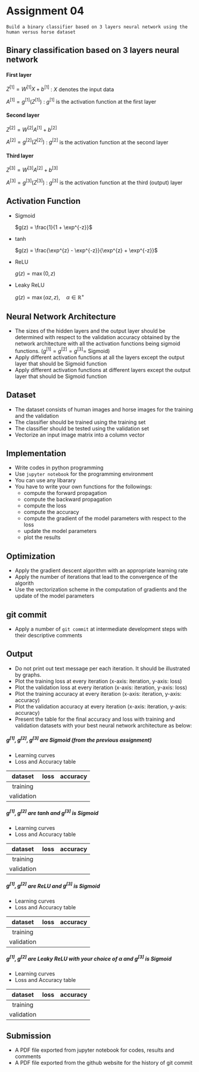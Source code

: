 # Assignment 04

```
Build a binary classifier based on 3 layers neural network using the human versus horse dataset 
```

## Binary classification based on 3 layers neural network

#### First layer

$`Z^{[1]} = W^{[1]} X + b^{[1]}`$ : $`X`$ denotes the input data

$`A^{[1]} = g^{[1]}(Z^{[1]})`$ : $`g^{[1]}`$ is the activation function at the first layer

#### Second layer

$`Z^{[2]} = W^{[2]} A^{[1]} + b^{[2]}`$

$`A^{[2]} = g^{[2]}(Z^{[2]})`$ : $`g^{[2]}`$ is the activation function at the second layer

#### Third layer

$`Z^{[3]} = W^{[3]} A^{[2]} + b^{[3]}`$

$`A^{[3]} = g^{[3]}(Z^{[3]})`$ : $`g^{[3]}`$ is the activation function at the third (output) layer

## Activation Function

- Sigmoid

    $`g(z) = \frac{1}{1 + \exp^{-z}}`$

- tanh

    $`g(z) = \frac{\exp^{z} - \exp^{-z}}{\exp^{z} + \exp^{-z}}`$

- ReLU

    $`g(z) = \max(0, z)`$

- Leaky ReLU

    $`g(z) = \max(\alpha z, z), \quad \alpha \in \mathbb{R}^+`$

## Neural Network Architecture

- The sizes of the hidden layers and the output layer should be determined with respect to the validation accuracy obtained by the network architecture with all the activation functions being sigmoid functions. ($`g^{[1]} = g^{[2]} = g^{[3]} =`$ Sigmoid)
- Apply different activation functions at all the layers except the output layer that should be Sigmoid function
- Apply different activation functions at different layers except the output layer that should be Sigmoid function

## Dataset

- The dataset consists of human images and horse images for the training and the validation
- The classifier should be trained using the training set
- The classifier should be tested using the validation set
- Vectorize an input image matrix into a column vector

## Implementation

- Write codes in python programming
- Use ```jupyter notebook``` for the programming environment
- You can use any libarary
- You have to write your own functions for the followings:
    - compute the forward propagation
    - compute the backward propagation
    - compute the loss
    - compute the accuracy
    - compute the gradient of the model parameters with respect to the loss
    - update the model parameters
    - plot the results

## Optimization

- Apply the gradient descent algorithm with an appropriate learning rate
- Apply the number of iterations that lead to the convergence of the algorith
- Use the vectorization scheme in the computation of gradients and the update of the model parameters

## git commit

- Apply a number of ```git commit``` at intermediate development steps with their descriptive comments 

## Output

- Do not print out text message per each iteration. It should be illustrated by graphs.
- Plot the training loss at every iteration (x-axis: iteration, y-axis: loss)
- Plot the validation loss at every iteration (x-axis: iteration, y-axis: loss)
- Plot the training accuracy at every iteration (x-axis: iteration, y-axis: accuracy)
- Plot the validation accuracy at every iteration (x-axis: iteration, y-axis: accuracy)
- Present the table for the final accuracy and loss with training and validation datasets with your best neural network architecture as below:

##### $`g^{[1]}, g^{[2]}, g^{[3]}`$ are Sigmoid (from the previous assignment)

- Learning curves
- Loss and Accuracy table

| dataset    | loss       | accuracy   | 
|:----------:|:----------:|:----------:|
| training   |            |            |
| validation |            |            |

##### $`g^{[1]}, g^{[2]}`$ are tanh and $`g^{[3]}`$ is Sigmoid

- Learning curves
- Loss and Accuracy table

| dataset    | loss       | accuracy   | 
|:----------:|:----------:|:----------:|
| training   |            |            |
| validation |            |            |

##### $`g^{[1]}, g^{[2]}`$ are ReLU and $`g^{[3]}`$ is Sigmoid

- Learning curves
- Loss and Accuracy table 

| dataset    | loss       | accuracy   | 
|:----------:|:----------:|:----------:|
| training   |            |            |
| validation |            |            |

##### $`g^{[1]}, g^{[2]}`$ are Leaky ReLU with your choice of $`\alpha`$ and $`g^{[3]}`$ is Sigmoid

- Learning curves
- Loss and Accuracy table

| dataset    | loss       | accuracy   | 
|:----------:|:----------:|:----------:|
| training   |            |            |
| validation |            |            |

## Submission

- A PDF file exported from jupyter notebook for codes, results and comments
- A PDF file exported from the github website for the history of git commit











